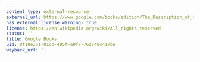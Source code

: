 ```yaml
---
content_type: external-resource
external_url: https://www.google.com/books/edition/The_Description_of_the_World/ErGgCwAAQBAJ?hl=en&gbpv=1
has_external_license_warning: true
license: https://en.wikipedia.org/wiki/All_rights_reserved
status: ''
title: Google Books
uid: 8f18e351-81cd-495f-a0f7-762748c417be
wayback_url: ''
---
```

